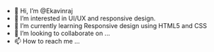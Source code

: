- 👋 Hi, I’m @Ekavinraj
- 👀 I’m interested in UI/UX and responsive design.
- 🌱 I’m currently learning Responsive design using HTML5 and CSS
- 💞️ I’m looking to collaborate on ...
- 📫 How to reach me ...

<!---
Ekavinraj/Ekavinraj is a ✨ special ✨ repository because its `README.md` (this file) appears on your GitHub profile.
You can click the Preview link to take a look at your changes.
--->
